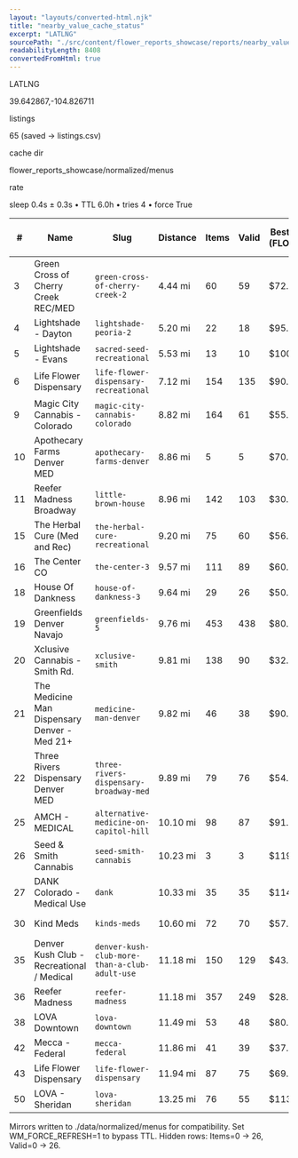 ```yaml
---
layout: "layouts/converted-html.njk"
title: "nearby_value_cache_status"
excerpt: "LATLNG"
sourcePath: "./src/content/flower_reports_showcase/reports/nearby_value_cache_status.html"
readabilityLength: 8408
convertedFromHtml: true
---
```

LATLNG

39.642867,-104.826711

listings

65 (saved → listings.csv)

cache dir

flower\_reports\_showcase/normalized/menus

rate

sleep 0.4s ± 0.3s • TTL 6.0h • tries 4 • force True

| #  | Name                                         | Slug                                          | Distance | Items | Valid | Best \$/oz (FLOWER) | Median \$/oz (FLOWER) | Best size/price  | Min \$/oz (ANY) | Shake% | Bundle% | Source  | Age | Audit CSV                                                                                      |
| -- | -------------------------------------------- | --------------------------------------------- | -------- | ----- | ----- | ------------------- | --------------------- | ---------------- | --------------- | ------ | ------- | ------- | --- | ---------------------------------------------------------------------------------------------- |
| 3  | Green Cross of Cherry Creek REC/MED          | `green-cross-of-cherry-creek-2`               | 4.44 mi  | 60    | 59    | \$72.60             | \$147.04              | 1 oz • \$72.60   | \$63.41         | 0%     | 0%      | fetched | —   | `flower_reports_showcase/reports/audits/audit_green-cross-of-cherry-creek-2.csv`               |
| 4  | Lightshade - Dayton                          | `lightshade-peoria-2`                         | 5.20 mi  | 22    | 18    | \$95.00             | \$105.00              | 1 oz • \$95.00   | \$75.00         | 0%     | 18%     | fetched | —   | `flower_reports_showcase/reports/audits/audit_lightshade-peoria-2.csv`                         |
| 5  | Lightshade - Evans                           | `sacred-seed-recreational`                    | 5.53 mi  | 13    | 10    | \$100.00            | \$115.00              | 1/4 oz • \$25.00 | \$75.00         | 0%     | 23%     | fetched | —   | `flower_reports_showcase/reports/audits/audit_sacred-seed-recreational.csv`                    |
| 6  | Life Flower Dispensary                       | `life-flower-dispensary-recreational`         | 7.12 mi  | 154   | 135   | \$90.00             | \$200.00              | 1 oz • \$90.00   | \$90.00         | 0%     | 0%      | fetched | —   | `flower_reports_showcase/reports/audits/audit_life-flower-dispensary-recreational.csv`         |
| 9  | Magic City Cannabis - Colorado               | `magic-city-cannabis-colorado`                | 8.82 mi  | 164   | 61    | \$55.44             | \$119.00              | 1 oz • \$55.44   | \$20.20         | 62%    | 1%      | fetched | —   | `flower_reports_showcase/reports/audits/audit_magic-city-cannabis-colorado.csv`                |
| 10 | Apothecary Farms Denver MED                  | `apothecary-farms-denver`                     | 8.86 mi  | 5     | 5     | \$70.00             | \$80.00               | 28 g • \$70.00   | \$70.00         | 0%     | 0%      | fetched | —   | `flower_reports_showcase/reports/audits/audit_apothecary-farms-denver.csv`                     |
| 11 | Reefer Madness Broadway                      | `little-brown-house`                          | 8.96 mi  | 142   | 103   | \$30.00             | \$64.00               | 1/4 oz • \$7.50  | \$12.50         | 27%    | 0%      | fetched | —   | `flower_reports_showcase/reports/audits/audit_little-brown-house.csv`                          |
| 15 | The Herbal Cure (Med and Rec)                | `the-herbal-cure-recreational`                | 9.20 mi  | 75    | 60    | \$56.00             | \$154.00              | 1 g • \$2.00     | \$56.00         | 4%     | 4%      | fetched | —   | `flower_reports_showcase/reports/audits/audit_the-herbal-cure-recreational.csv`                |
| 16 | The Center CO                                | `the-center-3`                                | 9.57 mi  | 111   | 89    | \$60.00             | \$140.00              | 1/2 oz • \$30.00 | \$50.00         | 0%     | 0%      | fetched | —   | `flower_reports_showcase/reports/audits/audit_the-center-3.csv`                                |
| 18 | House Of Dankness                            | `house-of-dankness-3`                         | 9.64 mi  | 29    | 26    | \$50.00             | \$92.50               | 1 oz • \$50.00   | \$50.00         | 10%    | 0%      | fetched | —   | `flower_reports_showcase/reports/audits/audit_house-of-dankness-3.csv`                         |
| 19 | Greenfields Denver Navajo                    | `greenfields-5`                               | 9.76 mi  | 453   | 438   | \$80.24             | \$120.36              | 1/2 oz • \$40.12 | \$60.19         | 0%     | 0%      | fetched | —   | `flower_reports_showcase/reports/audits/audit_greenfields-5.csv`                               |
| 20 | Xclusive Cannabis - Smith Rd.                | `xclusive-smith`                              | 9.81 mi  | 138   | 90    | \$32.16             | \$68.06               | 1/2 oz • \$16.08 | \$18.00         | 25%    | 0%      | fetched | —   | `flower_reports_showcase/reports/audits/audit_xclusive-smith.csv`                              |
| 21 | The Medicine Man Dispensary Denver - Med 21+ | `medicine-man-denver`                         | 9.82 mi  | 46    | 38    | \$90.00             | \$176.00              | 1/2 oz • \$45.00 | \$80.00         | 0%     | 0%      | fetched | —   | `flower_reports_showcase/reports/audits/audit_medicine-man-denver.csv`                         |
| 22 | Three Rivers Dispensary Denver MED           | `three-rivers-dispensary-broadway-med`        | 9.89 mi  | 79    | 76    | \$54.05             | \$109.90              | 1 oz • \$54.05   | \$54.05         | 0%     | 0%      | fetched | —   | `flower_reports_showcase/reports/audits/audit_three-rivers-dispensary-broadway-med.csv`        |
| 25 | AMCH - MEDICAL                               | `alternative-medicine-on-capitol-hill`        | 10.10 mi | 98    | 87    | \$91.61             | \$221.60              | 1 oz • \$91.61   | \$91.61         | 1%     | 0%      | fetched | —   | `flower_reports_showcase/reports/audits/audit_alternative-medicine-on-capitol-hill.csv`        |
| 26 | Seed & Smith Cannabis                        | `seed-smith-cannabis`                         | 10.23 mi | 3     | 3     | \$119.48            | \$119.48              | 1 oz • \$119.48  | \$119.48        | 0%     | 0%      | fetched | —   | `flower_reports_showcase/reports/audits/audit_seed-smith-cannabis.csv`                         |
| 27 | DANK Colorado - Medical Use                  | `dank`                                        | 10.33 mi | 35    | 35    | \$114.31            | \$146.32              | 1 oz • \$114.31  | \$114.31        | 0%     | 0%      | fetched | —   | `flower_reports_showcase/reports/audits/audit_dank.csv`                                        |
| 30 | Kind Meds                                    | `kinds-meds`                                  | 10.60 mi | 72    | 70    | \$57.40             | \$119.56              | 448 g • \$918.40 | \$57.40         | 0%     | 1%      | fetched | —   | `flower_reports_showcase/reports/audits/audit_kinds-meds.csv`                                  |
| 35 | Denver Kush Club - Recreational / Medical    | `denver-kush-club-more-than-a-club-adult-use` | 11.18 mi | 150   | 129   | \$43.52             | \$180.04              | 56 g • \$87.04   | \$43.52         | 0%     | 0%      | fetched | —   | `flower_reports_showcase/reports/audits/audit_denver-kush-club-more-than-a-club-adult-use.csv` |
| 36 | Reefer Madness                               | `reefer-madness`                              | 11.18 mi | 357   | 249   | \$28.00             | \$64.00               | 1 g • \$1.00     | \$12.50         | 30%    | 0%      | fetched | —   | `flower_reports_showcase/reports/audits/audit_reefer-madness.csv`                              |
| 38 | LOVA Downtown                                | `lova-downtown`                               | 11.49 mi | 53    | 48    | \$80.37             | \$119.48              | 1 oz • \$80.37   | \$80.37         | 9%     | 0%      | fetched | —   | `flower_reports_showcase/reports/audits/audit_lova-downtown.csv`                               |
| 42 | Mecca - Federal                              | `mecca-federal`                               | 11.86 mi | 41    | 39    | \$37.00             | \$73.56               | 56 g • \$74.00   | \$22.06         | 2%     | 2%      | fetched | —   | `flower_reports_showcase/reports/audits/audit_mecca-federal.csv`                               |
| 43 | Life Flower Dispensary                       | `life-flower-dispensary`                      | 11.94 mi | 87    | 75    | \$69.78             | \$199.36              | 1/2 oz • \$34.89 | \$49.84         | 0%     | 0%      | fetched | —   | `flower_reports_showcase/reports/audits/audit_life-flower-dispensary.csv`                      |
| 50 | LOVA - Sheridan                              | `lova-sheridan`                               | 13.25 mi | 76    | 55    | \$113.49            | \$122.80              | 1 oz • \$113.49  | \$24.92         | 28%    | 0%      | fetched | —   | `flower_reports_showcase/reports/audits/audit_lova-sheridan.csv`                               |

Mirrors written to ./data/normalized/menus for compatibility. Set WM\_FORCE\_REFRESH=1 to bypass TTL. Hidden rows: Items=0 → 26, Valid=0 → 26.
